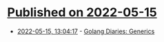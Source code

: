 # [Published on 2022-05-15](index.md)

* [2022-05-15, 13:04:17](https://news.ycombinator.com/item?id=31387312) - [Golang Diaries: Generics](https://www.tbray.org/ongoing/When/202x/2022/05/14/Golang-Generics)
